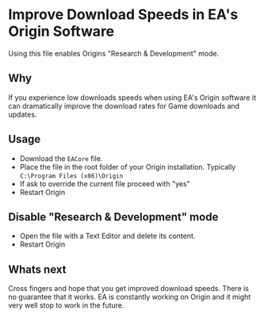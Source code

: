 # Improve Download Speeds in EA's Origin Software

Using this file enables Origins "Research &amp; Development" mode.

## Why

If you experience low downloads speeds when using EA's Origin software it can dramatically improve the download rates for Game downloads and updates.

## Usage

- Download the `EACore` file.
- Place the file in the root folder of your Origin installation. Typically `C:\Program Files (x86)\Origin`
- If ask to override the current file proceed with "yes"
- Restart Origin

## Disable "Research &amp; Development" mode
- Open the file with a Text Editor and delete its content.
- Restart Origin

## Whats next

Cross fingers and hope that you get improved download speeds. There is no guarantee that it works. EA is constantly working on Origin and it might very well stop to work in the future. 
